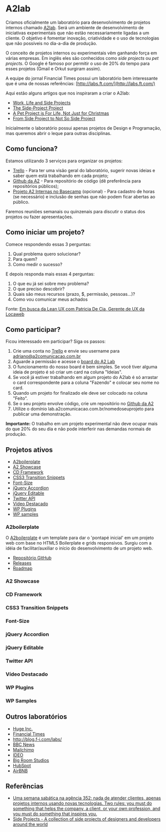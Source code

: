 # A2lab

Criamos oficialmente um laboratório para desenvolvimento de projetos internos chamado [A2lab](http://lab.a2comunicacao.com.br/). Será um ambiente de desenvolvimento de iniciativas experimentais que não estão necessariamente ligadas a um cliente. O objetivo é fomentar inovação, criatividade e o uso de tecnologias que não possíveis no dia-a-dia de produção.

O conceito de projetos internos ou experimentais vêm ganhando força em várias empresas. Em inglês eles são conhecidos como _side projects_ ou _pet projects_. O Google é famoso por permitir o uso de 20% do tempo para esses projetos (Gmail e Orkut surgiram assim).

A equipe do jornal Financial Times possui um laboratório bem interessante que é uma de nossas referências: [http://labs.ft.com/](http://labs.ft.com/)

Aqui estão alguns artigos que nos inspiraram a criar o A2lab:
* [Work, Life and Side Projects](http://www.smashingmagazine.com/2012/06/19/work-life-and-side-projects/)
* [The Side-Project Project](http://sachagreif.com/the-side-project-project/)
* [A Pet Project is For Life, Not Just for Christmas](http://24ways.org/2009/a-pet-project-is-for-life-not-just-for-christmas/)
* [From Side Project to Not So Side Project](http://24ways.org/2011/from-side-project-to-not-so-side-project/)

Inicialmente o laboratório possui apenas projetos de Design e Programação, mas queremos abrir o leque para outras disciplinas. 

## Como funciona?

Estamos utilizando 3 serviços para organizar os projetos:
* [Trello](https://trello.com/b/3nFSgLdh/a2lab) - Para ter uma visão geral do laboratório, sugerir novas ideias e saber quem está trabalhando em cada projeto;
* [Github da A2](https://github.com/a2comunicacao) - Para repositório de código (dê preferência para repositórios públicos);
* [Projeto A2 Internas no Basecamp](https://a2comunicacao.basecamphq.com/projects/6308130-a2internas/todo_lists) (opcional) - Para cadastro de horas (se necessário) e inclusão de senhas que não podem ficar abertas ao público.

Faremos reuniões semanais ou quinzenais para discutir o status dos projetos ou fazer apresentações.

## Como iniciar um projeto?

Comece respondendo essas 3 perguntas:

1. Qual problema quero solucionar?
2. Para quem?
3. Como medir o sucesso?

E depois responda mais essas 4 perguntas:

1. O que eu já sei sobre meu problema?
2. O que preciso descobrir?
3. Quais são meus recursos (prazo, $, permissão, pessoas...)?
4. Como vou comunicar meus achados

Fonte: [Em busca da Lean UX com Patricia De Cia, Gerente de UX da Locaweb](https://www.eventials.com/pt-br/locaweb/em-busca-da-lean-ux-ou-por-menos-entregaveis-e-mais-resultados-com-patricia-decia-gerente-de-ux-da-locaweb/)

## Como participar?

Ficou interessado em participar? Siga os passos:

1. Crie uma conta no [Trello](https://trello.com/) e envie seu username para adriano@a2comunicacao.com.br
2. Aguarde a permissão e acesse o [board do A2 Lab](https://trello.com/board/a2-lab/50b763fe20f2026f70008a50)
3. O funcionamento do nosso board é bem simples. Se você tiver alguma ideia de projeto é só criar um card na coluna "Ideias".
4. Se você já estiver trabalhando em algum projeto do A2lab é só arrastar o card correspondente para a coluna "Fazendo" e colocar seu nome no card. 
5. Quando um projeto for finalizado ele deve ser colocado na coluna "Feito".
6. Se o seu projeto envolve código, crie um repositório no [Github da A2](https://github.com/a2comunicacao)
7. Utilize o domínio lab.a2comunicacao.com.br/nomedoseuprojeto para publicar uma demonstração.

**Importante:** O trabalho em um projeto experimental não deve ocupar mais do que 20% do seu dia e não pode interferir nas demandas normais de produção.


## Projetos ativos

* [A2boilerplate](#a2boilerplate)
* [A2 Showcase](#a2showcase)
* [CD Framework](#cdframework) 
* [CSS3 Transition Snippets](#css3transitionsnippets) 
* [Font-Size](#fontsize) 
* [jQuery Accordion](#jqueryaccordion) 
* [jQuery Editable](#jqueryeditable)
* [Twitter API](#twitterapi)
* [Vídeo Destacado](#videodestacado)
* [WP Plugins](#wpplugins)
* [WP samples](#wpsamples) 

### <a id="a2boilerplate"></a>A2boilerplate
O [A2boilerplate](https://github.com/a2comunicacao/A2boilerplate) é um template para dar o 'pontapé inicial' em um projeto web com base no HTML5 Boilerplate e grids responsivos. Surgiu com a idéia de facilitar/auxiliar o início do desenvolvimento de um projeto web.

* [Repositório GitHub](https://github.com/a2comunicacao/A2boilerplate)
* [Releases](https://github.com/a2comunicacao/A2boilerplate/releases)
* [Roadmap](https://github.com/a2comunicacao/A2boilerplate/issues/milestones)

### <a id="a2showcase"></a>A2 Showcase
### <a id="cdframework"></a>CD Framework
### <a id="css3transitionsnippets"></a> CSS3 Transition Snippets
### <a id="fontsize"></a> Font-Size
### <a id="jqueryaccordion"></a> jQuery Accordion
### <a id="jqueryeditable"></a> jQuery Editable
### <a id="twitterapi"></a> Twitter API
### <a id="videodestacado"></a> Vídeo Destacado
### <a id="wpplugins"></a> WP Plugins
### <a id="wpsamples"></a> WP Samples


## Outros laboratórios

* [Huge Inc.](http://www.hugeinc.com/about/labs)
* [Financial Times](http://labs.ft.com/)
* http://blog.f-i.com/labs/
* [BBC News](http://responsivenews.co.uk/)
* [Mailchimp](http://designlab.mailchimp.com/)
* [IDEO](http://labs.ideo.com/)
* [Big Room Studios](http://labs.bigroomstudios.com/)
* [HubSpot](http://dev.hubspot.com/)
* [AirBNB](http://nerds.airbnb.com/)

## Referências

* [Uma semana sabática na agência 352: nada de atender clientes, apenas projetos internos usando novas tecnologias. Two rules: you must do something that helps the company, a client, or your own profession, and you must do something that inspires you. ](http://www.352media.com/blog/the-race-to-352-one-week-15-projects/)
* [Side Projects - A collection of side projects of designers and developers around the world](http://sideprojects.web3canvas.com/)
